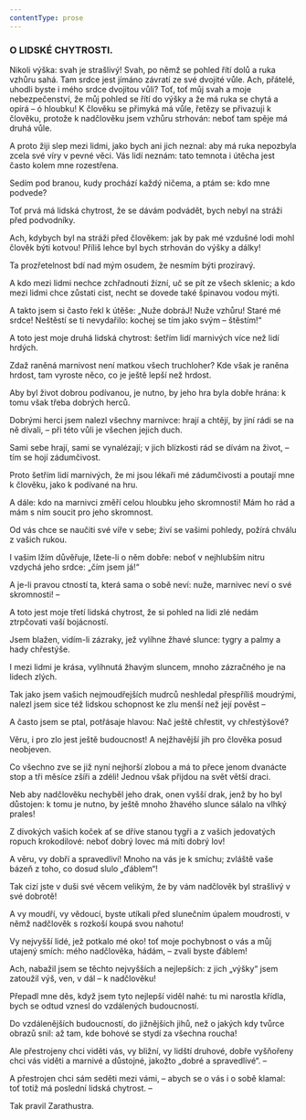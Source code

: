 ```yaml
---
contentType: prose
---
```


### O LIDSKÉ CHYTROSTI.

Nikoli výška: svah je strašlivý! Svah, po němž se pohled řítí dolů a ruka vzhůru sahá. Tam srdce jest jímáno závratí ze své dvojité vůle. Ach, přátelé, uhodli byste i mého srdce dvojitou vůli? Toť, toť můj svah a moje nebezpečenství, že můj pohled se řítí do výšky a že má ruka se chytá a opírá – ó hloubku! K člověku se přimyká má vůle, řetězy se přivazuji k člověku, protože k nadčlověku jsem vzhůru strhován: neboť tam spěje má druhá vůle.

A proto žiji slep mezi lidmi, jako bych ani jich neznal: aby má ruka nepozbyla zcela své víry v pevné věci. Vás lidí neznám: tato temnota i útěcha jest často kolem mne rozestřena.

Sedím pod branou, kudy prochází každý ničema, a ptám se: kdo mne podvede?

Toť prvá má lidská chytrost, že se dávám podvádět, bych nebyl na stráži před podvodníky.

Ach, kdybych byl na stráži před člověkem: jak by pak mé vzdušné lodi mohl člověk býti kotvou! Příliš lehce byl bych strhován do výšky a dálky!

Ta prozřetelnost bdí nad mým osudem, že nesmím býti prozíravý.

A kdo mezi lidmi nechce zchřadnouti žízní, uč se pít ze všech sklenic; a kdo mezi lidmi chce zůstati cist, necht se dovede také špinavou vodou mýti.

A takto jsem si často řekl k útěše: „Nuže dobráJ! Nuže vzhůru! Staré mé srdce! Neštěstí se ti nevydařilo: kochej se tím jako svým – štěstím!“

A toto jest moje druhá lidská chytrost: šetřím lidí marnivých více než lidí hrdých.

Zdaž raněná marnivost není matkou všech truchloher? Kde však je raněna hrdost, tam vyroste něco, co je ještě lepší než hrdost.

Aby byl život dobrou podívanou, je nutno, by jeho hra byla dobře hrána: k tomu však třeba dobrých herců.

Dobrými herci jsem nalezl všechny marnivce: hrají a chtějí, by jiní rádi se na ně dívali, – při této vůli je všechen jejich duch.

Sami sebe hrají, sami se vynalézají; v jich blízkosti rád se dívám na život, – tím se hojí zádumčivost.

Proto šetřím lidí marnivých, že mi jsou lékaři mé zádumčivosti a poutají mne k člověku, jako k podívané na hru.

A dále: kdo na marnivci změří celou hloubku jeho skromnosti! Mám ho rád a mám s ním soucit pro jeho skromnost.

Od vás chce se naučiti své víře v sebe; živí se vašimi pohledy, požírá chválu z vašich rukou.

I vašim lžím důvěřuje, lžete-li o něm dobře: neboť v nejhlubším nitru vzdychá jeho srdce: „čím jsem já!“

A je-li pravou ctností ta, která sama o sobě neví: nuže, marnivec neví o své skromnosti! –

A toto jest moje třetí lidská chytrost, že si pohled na lidi zlé nedám ztrpčovati vaší bojácností.

Jsem blažen, vidím-li zázraky, jež vylíhne žhavé slunce: tygry a palmy a hady chřestýše.

I mezi lidmi je krása, vylíhnutá žhavým sluncem, mnoho zázračného je na lidech zlých.

Tak jako jsem vašich nejmoudřejších mudrců neshledal přespříliš moudrými, nalezl jsem sice též lidskou schopnost ke zlu menší než její pověst –

A často jsem se ptal, potřásaje hlavou: Nač ještě chřestit, vy chřestýšové?

Věru, i pro zlo jest ještě budoucnost! A nejžhavější jih pro člověka posud neobjeven.

Co všechno zve se již nyní nejhorší zlobou a má to přece jenom dvanácte stop a tři měsíce zšíři a zdéli! Jednou však přijdou na svět větší draci.

Neb aby nadčlověku nechyběl jeho drak, onen vyšší drak, jenž by ho byl důstojen: k tomu je nutno, by ještě mnoho žhavého slunce sálalo na vlhký prales!

Z divokých vašich koček ať se dříve stanou tygři a z vašich jedovatých ropuch krokodilové: neboť dobrý lovec má míti dobrý lov!

A věru, vy dobří a spravedliví! Mnoho na vás je k smíchu; zvláště vaše bázeň z toho, co dosud slulo „ďáblem“!

Tak cizí jste v duši své věcem velikým, že by vám nadčlověk byl strašlivý v své dobrotě!

A vy moudří, vy vědoucí, byste utíkali před slunečním úpalem moudrosti, v němž nadčlověk s rozkoší koupá svou nahotu!

Vy nejvyšší lidé, jež potkalo mé oko! toť moje pochybnost o vás a můj utajený smích: mého nadčlověka, hádám, – zvali byste ďáblem!

Ach, nabažil jsem se těchto nejvyšších a nejlepších: z jich „výšky“ jsem zatoužil výš, ven, v dál – k nadčlověku!

Přepadl mne děs, když jsem tyto nejlepší viděl nahé: tu mi narostla křídla, bych se odtud vznesl do vzdálených budoucností.

Do vzdálenějších budoucností, do jižnějších jihů, než o jakých kdy tvůrce obrazů snil: až tam, kde bohové se stydí za všechna roucha!

Ale přestrojeny chci viděti vás, vy bližní, vy lidští druhové, dobře vyšňořeny chci vás viděti a marnivé a důstojné, jakožto „dobré a spravedlivé“. –

A přestrojen chci sám seděti mezi vámi, – abych se o vás i o sobě klamal: toť totiž má poslední lidská chytrost. –

  

Tak pravil Zarathustra.
